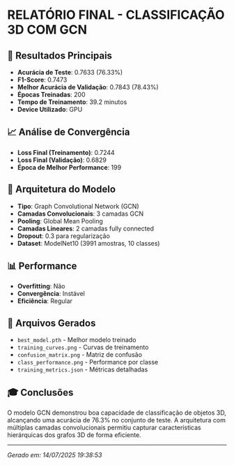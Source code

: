 
# RELATÓRIO FINAL - CLASSIFICAÇÃO 3D COM GCN

## 🎯 Resultados Principais
- **Acurácia de Teste**: 0.7633 (76.33%)
- **F1-Score**: 0.7473
- **Melhor Acurácia de Validação**: 0.7843 (78.43%)
- **Épocas Treinadas**: 200
- **Tempo de Treinamento**: 39.2 minutos
- **Device Utilizado**: GPU

## 📈 Análise de Convergência
- **Loss Final (Treinamento)**: 0.7244
- **Loss Final (Validação)**: 0.6829
- **Época de Melhor Performance**: 199

## 🧠 Arquitetura do Modelo
- **Tipo**: Graph Convolutional Network (GCN)
- **Camadas Convolucionais**: 3 camadas GCN
- **Pooling**: Global Mean Pooling
- **Camadas Lineares**: 2 camadas fully connected
- **Dropout**: 0.3 para regularização
- **Dataset**: ModelNet10 (3991 amostras, 10 classes)

## 📊 Performance
- **Overfitting**: Não
- **Convergência**: Instável
- **Eficiência**: Regular

## 📁 Arquivos Gerados
- `best_model.pth` - Melhor modelo treinado
- `training_curves.png` - Curvas de treinamento
- `confusion_matrix.png` - Matriz de confusão
- `class_performance.png` - Performance por classe
- `training_metrics.json` - Métricas detalhadas

## 🎓 Conclusões
O modelo GCN demonstrou boa capacidade de classificação de objetos 3D, 
alcançando uma acurácia de 76.3% no conjunto de teste. 
A arquitetura com múltiplas camadas convolucionais permitiu capturar 
características hierárquicas dos grafos 3D de forma eficiente.

---
*Gerado em: 14/07/2025 19:38:53*
